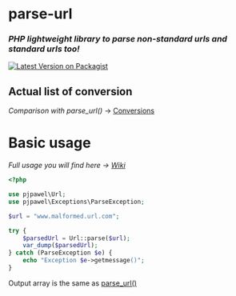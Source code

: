 # parse-url
### *PHP lightweight library to parse non-standard urls and standard urls too!*

[![Latest Version on Packagist](https://img.shields.io/packagist/v/pjpawel/parse-url.svg?style=flat-square)](https://packagist.org/packages/pjpawel/parse-url)
<!--[![Tests](https://github.com/pjpawel/parse-url)](https://github.com/pjpawel/parse-url)-->
<!--[![Total Downloads](https://img.shields.io/packagist/dt/spatie/url.svg?style=flat-square)](https://packagist.org/packages/spatie/url)-->

## Actual list of conversion
*Comparison with parse_url()* ->
[Conversions](../master/Conversions.md)

# Basic usage
*Full usage you will find here -> [Wiki](https://github.com/pjpawel/parse-url/wiki)*
```php
<?php

use pjpawel\Url;
use pjpawel\Exceptions\ParseException;

$url = "www.malformed.url.com";

try {
    $parsedUrl = Url::parse($url);
    var_dump($parsedUrl);
} catch (ParseException $e) {
    echo "Exception $e->getmessage()";
}
```
Output array is the same as [parse_url()](https://www.php.net/manual/en/function.parse-url.php)
